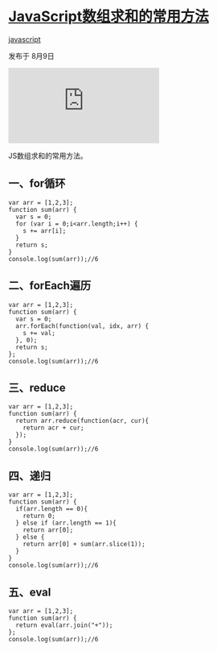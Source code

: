 # [JavaScript数组求和的常用方法](https://segmentfault.com/a/1190000023556599)

[javascript](https://segmentfault.com/t/javascript)

发布于 8月9日

![img](https://sponsor.segmentfault.com/lg.php?bannerid=0&campaignid=0&zoneid=25&loc=https%3A%2F%2Fsegmentfault.com%2Fa%2F1190000023556599&referer=https%3A%2F%2Fsegmentfault.com%2Fblog%2Fmynotes&cb=4e9d2994cf)

JS数组求和的常用方法。

## 一、for循环

```
var arr = [1,2,3];
function sum(arr) {
  var s = 0;
  for (var i = 0;i<arr.length;i++) {
    s += arr[i];
  }
  return s;
}
console.log(sum(arr));//6
```

## 二、forEach遍历

```
var arr = [1,2,3];
function sum(arr) {
  var s = 0;
  arr.forEach(function(val, idx, arr) {
    s += val;
  }, 0);
  return s;
};
console.log(sum(arr));//6
```

## 三、reduce

```
var arr = [1,2,3];
function sum(arr) {
  return arr.reduce(function(acr, cur){
    return acr + cur;
  });
}
console.log(sum(arr));//6
```

## 四、递归

```
var arr = [1,2,3];
function sum(arr) {
  if(arr.length == 0){
    return 0;
  } else if (arr.length == 1){
    return arr[0];
  } else {
    return arr[0] + sum(arr.slice(1));
  }
}
console.log(sum(arr));//6
```

## 五、eval

```
var arr = [1,2,3];
function sum(arr) {
  return eval(arr.join("+"));
};
console.log(sum(arr));//6
```